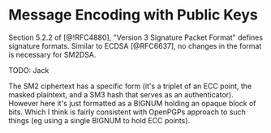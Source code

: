 # Message Encoding with Public Keys

Section 5.2.2 of [@!RFC4880], "Version 3 Signature Packet Format"
defines signature formats. Similar to ECDSA [@RFC6637], no changes in
the format is necessary for SM2DSA.

TODO: Jack

The SM2 ciphertext has a specific form (it's a triplet of an ECC point, the masked plaintext, and a SM3 hash that serves as an authenticator). However here it's just formatted as a BIGNUM holding an opaque block of bits. Which I think is fairly consistent with OpenPGPs approach to such things (eg using a single BIGNUM to hold ECC points).


